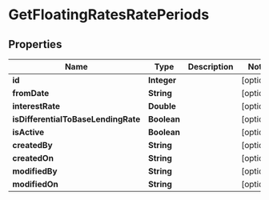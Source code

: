 
# GetFloatingRatesRatePeriods

## Properties
Name | Type | Description | Notes
------------ | ------------- | ------------- | -------------
**id** | **Integer** |  |  [optional]
**fromDate** | **String** |  |  [optional]
**interestRate** | **Double** |  |  [optional]
**isDifferentialToBaseLendingRate** | **Boolean** |  |  [optional]
**isActive** | **Boolean** |  |  [optional]
**createdBy** | **String** |  |  [optional]
**createdOn** | **String** |  |  [optional]
**modifiedBy** | **String** |  |  [optional]
**modifiedOn** | **String** |  |  [optional]



